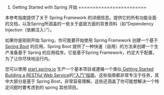 1. Getting Started with Spring 开始
========================

本参考指南提供了关于  Spring Framework 的详细信息。提供它的所有功能全面的文档，以及Spring所涵盖的一些关于底层方面的背景资料（如“Dependency Injection（依赖注入）”）。

如果你是刚刚开始 Spring，你可能要开始使用  Spring Framework 创建一个基于 [Spring Boot](http://projects.spring.io/spring-boot/) 的应用。Spring Boot 提供了一种快速（自用）的方法来创建一个生产准备基于 Spring 的应用程序。它是基于Spring Framework，约定大于配置，为了让你尽快地运行内。

您可以使用 [start.spring.io](http://start.spring.io/) 生产一个基本项目或遵循一个类似[ Getting Started Building a RESTful Web Service](https://spring.io/guides/gs/rest-service/)的[“入门”指南](https://spring.io/guides)。这些指南都非常专注于任务，其中大部分是基于 Spring Boot，非常容易理解。这些还涵盖了你可能想解决一个特定问题时要考虑到的 spring 其他项目。
